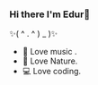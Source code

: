 ### Hi there I'm Edur👋

✨(  ^ . ^  ) _ )✨

- 🎹 Love music .
- 🌱 Love Nature.
- 💻 Love coding. 

<!--
**eduru/eduru** is a ✨ _special_ ✨ repository because its `README.md` (this file) appears on your GitHub profile.

Here are some ideas to get you started:

- 🔭 I’m currently working on ...
- 🌱 I’m currently learning ...
- 👯 I’m looking to collaborate on ...
- 🤔 I’m looking for help with ...
- 💬 Ask me about ...
- 📫 How to reach me: ...
- 😄 Pronouns: ...
- ⚡ Fun fact: ...
-->
